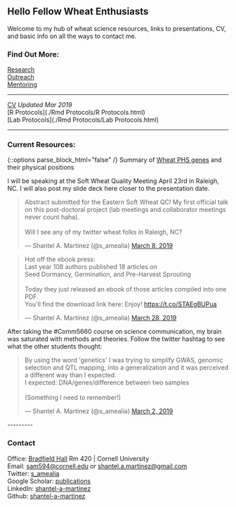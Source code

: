 ## Hello Fellow Wheat Enthusiasts

Welcome to my hub of wheat science resources, links to presentations, CV, and basic info on all the ways to contact me.  

### Find Out More:  
[Research](./research.html)<br/>
[Outreach](./outreach.html)<br/>
[Mentoring](./mentoring.html)<br/>

---------
[CV](./CV.html) *Updated Mar 2019*   
[R Protocols](./Rmd Protocols/R Protocols.html)  
[Lab Protocols](./Rmd Protocols/Lab Protocols.html)   

---------

### Current Resources:  
{::options parse_block_html="false" /}
Summary of [Wheat PHS genes](./resources.html) and their physical positions  

I will be speaking at the Soft Wheat Quality Meeting April 23rd in Raleigh, NC. I will also post my slide deck here closer to the presentation date.  
<div class="center">
<blockquote class="twitter-tweet" data-lang="en"><p lang="en" dir="ltr">Abstract submitted for the Eastern Soft Wheat QC! My first official talk on this post-doctoral project (lab meetings and collaborator meetings never count haha).<br><br>Will I see any of my twitter wheat folks in Raleigh, NC?</p>&mdash; Shantel A. Martinez (@s_amealia) <a href="https://twitter.com/s_amealia/status/1104150574696681472?ref_src=twsrc%5Etfw">March 8, 2019</a></blockquote>
<script async src="https://platform.twitter.com/widgets.js" charset="utf-8"></script>

<blockquote class="twitter-tweet" data-lang="en"><p lang="en" dir="ltr">Hot off the ebook press:<br>Last year 108 authors published 18 articles on<br>Seed Dormancy, Germination, and Pre-Harvest Sprouting<br><br>Today they just released an ebook of those articles compiled into one PDF.<br>You&#39;ll find the download link here: Enjoy!  <a href="https://t.co/STAEgBUPua">https://t.co/STAEgBUPua</a></p>&mdash; Shantel A. Martinez (@s_amealia) <a href="https://twitter.com/s_amealia/status/1111344162568355841?ref_src=twsrc%5Etfw">March 28, 2019</a></blockquote>
<script async src="https://platform.twitter.com/widgets.js" charset="utf-8"></script>


After taking the #Comm5660 course on science communication, my brain was saturated with methods and theories. Follow the twitter hashtag to see what the other students thought:   
<blockquote class="twitter-tweet" data-lang="en"><p lang="en" dir="ltr">By using the word &#39;genetics&#39; I was trying to simplify GWAS, genomic selection and QTL mapping, into a generalization and it was perceived a different way than I expected.<br>I expected: DNA/genes/difference between two samples <br><br>(Something I need to remember!)</p>&mdash; Shantel A. Martinez (@s_amealia) <a href="https://twitter.com/s_amealia/status/1101891094277697536?ref_src=twsrc%5Etfw">March 2, 2019</a></blockquote>
<script async src="https://platform.twitter.com/widgets.js" charset="utf-8"></script>

</div>
---------

### Contact   
Office: [Bradfield Hall](https://goo.gl/maps/Yfk3XHpH1wk) Rm 420 | Cornell University   
Email: [sam594@cornell.edu](mailto:sam594@cornell.edu) or [shantel.a.martinez@gmail.com](mailto:shantel.a.martinez@gmail.com)   
Twitter: [s_amealia](https://twitter.com/s_amealia)    
Google Scholar: [publications](https://scholar.google.com/citations?user=70kEKNsAAAAJ&hl=en&oi=ao)   
LinkedIn: [shantel-a-martinez](https://www.linkedin.com/in/shantel-a-martinez/)    
Github: [shantel-a-martinez](https://github.com/shantel-martinez?tab=repositories)  
